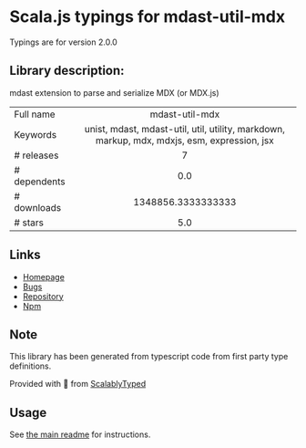 
# Scala.js typings for mdast-util-mdx

Typings are for version 2.0.0

## Library description:
mdast extension to parse and serialize MDX (or MDX.js)

|                    |                 |
| ------------------ | :-------------: |
| Full name          | mdast-util-mdx |
| Keywords           | unist, mdast, mdast-util, util, utility, markdown, markup, mdx, mdxjs, esm, expression, jsx |
| # releases         | 7 |
| # dependents       | 0.0 |
| # downloads        | 1348856.3333333333 |
| # stars            | 5.0 |

## Links
- [Homepage](https://github.com/syntax-tree/mdast-util-mdx#readme)
- [Bugs](https://github.com/syntax-tree/mdast-util-mdx/issues)
- [Repository](https://github.com/syntax-tree/mdast-util-mdx)
- [Npm](https://www.npmjs.com/package/mdast-util-mdx)
    


## Note
This library has been generated from typescript code from first party type definitions.

Provided with :purple_heart: from [ScalablyTyped](https://github.com/oyvindberg/ScalablyTyped)

## Usage
See [the main readme](../../readme.md) for instructions.


